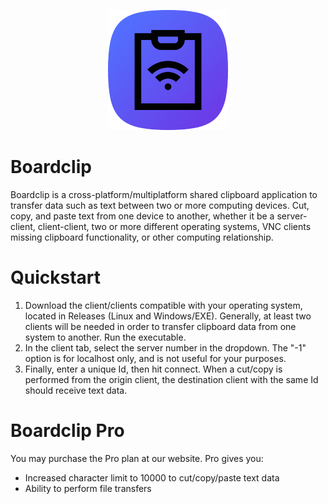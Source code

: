 <p align="center">
  <img src="https://raw.githubusercontent.com/Mathiaszero/boardclip-public/refs/heads/main/icon-192.png" />
</p>

# Boardclip
Boardclip is a cross-platform/multiplatform shared clipboard application to transfer data such as text between two or more computing devices. Cut, copy, and paste text from one device to another, whether it be a server-client, client-client, two or more different operating systems, VNC clients missing clipboard functionality, or other computing relationship.

# Quickstart
1. Download the client/clients compatible with your operating system, located in Releases (Linux and Windows/EXE). Generally, at least two clients will be needed in order to transfer clipboard data from one system to another. Run the executable.
2. In the client tab, select the server number in the dropdown. The "-1" option is for localhost only, and is not useful for your purposes.
3. Finally, enter a unique Id, then hit connect. When a cut/copy is performed from the origin client, the destination client with the same Id should receive text data. 

# Boardclip Pro
You may purchase the Pro plan at our website.
Pro gives you:
- Increased character limit to 10000 to cut/copy/paste text data
- Ability to perform file transfers

